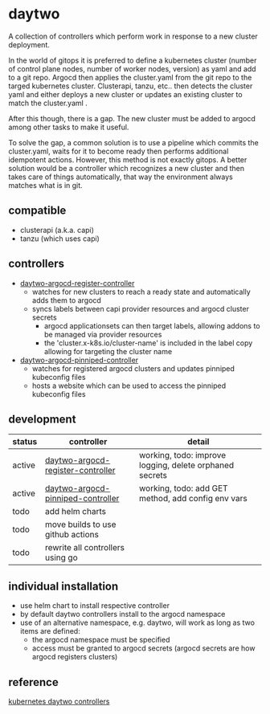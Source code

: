 # daytwo
A collection of controllers which perform work in response to a new cluster deployment.

In the world of gitops it is preferred to define a kubernetes cluster (number of control plane nodes, number of
worker nodes, version) as yaml and add to a git repo.  Argocd then applies the cluster.yaml from the git repo to
the targed kubernetes cluster.  Clusterapi, tanzu, etc.. then detects the cluster yaml and either deploys a new
cluster or updates an existing cluster to match the cluster.yaml .

After this though, there is a gap.  The new cluster must be added to argocd among other tasks to make it useful.

To solve the gap, a common solution is to use a pipeline which commits the cluster.yaml, waits for it to become
ready then performs additional idempotent actions.  However, this method is not exactly gitops.  A better solution
would be a controller which recognizes a new cluster and then takes care of things automatically, that way the
environment always matches what is in git.

## compatible
- clusterapi (a.k.a. capi)
- tanzu (which uses capi)

## controllers
- [daytwo-argocd-register-controller](https://github.com/lknite/daytwo/tree/main/daytwo-argocd-register-controller)
  - watches for new clusters to reach a ready state and automatically adds them to argocd
  - syncs labels between capi provider resources and argocd cluster secrets
    - argocd applicationsets can then target labels, allowing addons to be managed via provider resources
    - the 'cluster.x-k8s.io/cluster-name' is included in the label copy allowing for targeting the cluster name
- [daytwo-argocd-pinniped-controller](https://github.com/lknite/daytwo/tree/main/daytwo-argocd-pinniped-controller)
  - watches for registered argocd clusters and updates pinniped kubeconfig files
  - hosts a website which can be used to access the pinniped kubeconfig files

## development
| status  | controller                            | detail                                  |
|---------|---------------------------------------|-----------------------------------------|
| active  | [daytwo-argocd-register-controller](https://github.com/lknite/daytwo/tree/main/daytwo-argocd-register-controller)     | working, todo: improve logging, delete orphaned secrets |
| active  | [daytwo-argocd-pinniped-controller](https://github.com/lknite/daytwo/tree/main/daytwo-argocd-pinniped-controller)     | working, todo: add GET method, add config env vars |
| todo    | add helm charts                       |                                         |
| todo    | move builds to use github actions     |                                         |
| todo    | rewrite all controllers using go      |                                         |

## individual installation
- use helm chart to install respective controller
- by default daytwo controllers install to the argocd namespace
- use of an alternative namespace, e.g. daytwo, will work as long as two items are defined:
  - the argocd namespace must be specified
  - access must be granted to argocd secrets (argocd secrets are how argocd registers clusters)


## reference ##
[kubernetes daytwo controllers](https://www.travisloyd.xyz/2023/07/08/kubernetes-daytwo-controllers/)
